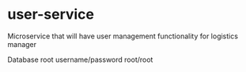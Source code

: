 # user-service
Microservice that will have user management functionality for logistics manager

Database root username/password
root/root